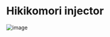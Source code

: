 # Hikikomori injector

![image](https://github.com/user-attachments/assets/fc5a97ac-5b24-4450-8188-524ab3e60249)

